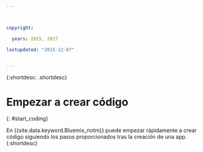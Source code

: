 ```yaml
---



copyright:

  years: 2015, 2017

lastupdated: "2015-12-07"


---
```


{:shortdesc: .shortdesc}

# Empezar a crear código
{: #start_coding}

En {{site.data.keyword.Bluemix_notm}} puede
empezar rápidamente a crear código siguiendo los pasos proporcionados tras la creación de una app.
{:shortdesc}
